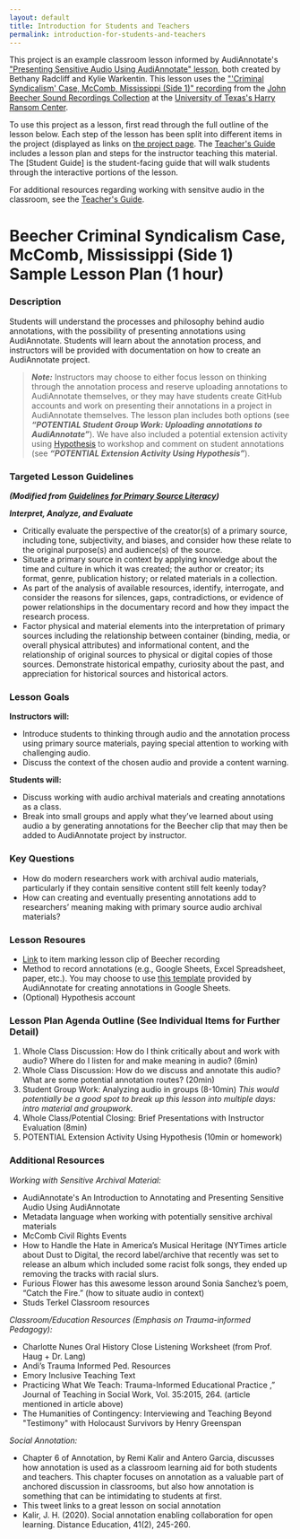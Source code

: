 ```yaml
---
layout: default
title: Introduction for Students and Teachers
permalink: introduction-for-students-and-teachers
---
```

<!-- Add an essay or interpretive material below this line,
using HTML or markdown.  Do not modify this file above this line -->

This project is an example classroom lesson informed by AudiAnnotate's ["Presenting Sensitive Audio Using AudiAnnotate" lesson](https://hipstas.github.io/AudiAnnotate/lessonplan.html), both created by Bethany Radcliff and Kylie Warkentin. This lesson uses the ["'Criminal Syndicalism' Case, McComb, Mississippi (Side 1)" recording](https://hrc.contentdm.oclc.org/digital/collection/p15878coll1/id/37/rec/1) from the [John Beecher Sound Recordings Collection](https://hrc.contentdm.oclc.org/digital/collection/p15878coll1) at the [University of Texas's Harry Ransom Center](https://www.hrc.utexas.edu). 

To use this project as a lesson, first read through the full outline of the lesson below. Each step of the lesson has been split into different items in the project (displayed as links on [the project page](https://bethanycayeradcliff.github.io/sensitive--audio--lesson-plan-guide/). The [Teacher's Guide]() includes a lesson plan and steps for the instructor teaching this material. The [Student Guide] is the student-facing guide that will walk students through the interactive portions of the lesson. 

For additional resources regarding working with sensitve audio in the classroom, see the [Teacher's Guide](). 


# Beecher Criminal Syndicalism Case, McComb, Mississippi (Side 1) Sample Lesson Plan (1 hour)

### Description
Students will understand the processes and philosophy behind audio annotations, with the possibility of presenting annotations using AudiAnnotate. Students will learn about the annotation process, and instructors will be provided with documentation on how to create an AudiAnnotate project. 

> **_Note:_**  Instructors may choose to either focus lesson on thinking through the annotation process and reserve uploading annotations to AudiAnnotate themselves, or they may have students create GitHub accounts and work on presenting their annotations in a project in AudiAnnotate themselves. The lesson plan includes both options (see ***“POTENTIAL Student Group Work: Uploading annotations to AudiAnnotate”***). We have also included a potential extension activity using [Hypothesis](https://web.hypothes.is) to workshop and comment on student annotations (see ***“POTENTIAL Extension Activity Using Hypothesis”***).

### Targeted Lesson Guidelines
***(Modified from [Guidelines for Primary Source Literacy](https://www2.archivists.org/sites/all/files/GuidelinesForPrimarySourceLiteracy-June2018.pdf))***

***Interpret, Analyze, and Evaluate***
- Critically evaluate the perspective of the creator(s) of a primary source, including tone, subjectivity, and biases, and consider how these relate to the original purpose(s) and audience(s) of the source.
- Situate a primary source in context by applying knowledge about the time and culture in which it was created; the author or creator; its format, genre, publication history; or related materials in a collection.
- As part of the analysis of available resources, identify, interrogate, and consider the reasons for silences, gaps, contradictions, or evidence of power relationships in the documentary record and how they impact the research process.
- Factor physical and material elements into the interpretation of primary sources including the relationship between container (binding, media, or overall physical attributes) and informational content, and the relationship of original sources to physical or digital copies of those sources.
Demonstrate historical empathy, curiosity about the past, and appreciation for historical sources and historical actors.


### Lesson Goals
**Instructors will:**
- Introduce students to thinking through audio and the annotation process using primary source materials, paying special attention to working with challenging audio.
- Discuss the context of the chosen audio and provide a content warning.

**Students will:**
- Discuss working with audio archival materials and creating annotations as a class.
- Break into small groups and apply what they’ve learned about using audio a by generating annotations for the Beecher clip that may then be added to AudiAnnotate project by instructor.

### Key Questions
- How do modern researchers  work with archival audio materials, particularly if they contain sensitive content still felt keenly today? 
- How can creating and eventually presenting annotations add to researchers’ meaning making with primary source audio archival materials?

### Lesson Resoures
- [Link](https://kywark.github.io/example-beecher-syndicalism-lesson/lesson-clip-from-criminal-syndicalism-case-mccomb-mississippi-side-1-/#?c=&m=&s=&cv=) to item marking lesson clip of Beecher recording
- Method to record annotations (e.g., Google Sheets, Excel Spreadsheet, paper, etc.). You may choose to use [this template](https://docs.google.com/spreadsheets/u/2/d/1ImjhjLD1g-lQulJX3UJe4Y91z04EOriYCqiN1rz9gnw/copy#gid=0) provided by AudiAnnotate for creating annotations in Google Sheets.
- (Optional) Hypothesis account

### Lesson Plan Agenda Outline (See Individual Items for Further Detail)
1. Whole Class Discussion: How do I think critically about and work with audio? Where do I listen for and make meaning in audio? (6min)
2. Whole Class Discussion: How do we discuss and annotate this audio? What are some potential annotation routes? (20min)
3. Student Group Work: Analyzing audio in groups (8-10min) <em> This would potentially be a good spot to break up this lesson into multiple days: intro material and groupwork.</em>
4. Whole Class/Potential Closing: Brief Presentations with Instructor Evaluation (8min)
5. POTENTIAL Extension Activity Using Hypothesis (10min or homework)

### Additional Resources
<em>Working with Sensitive Archival Material:</em>
- AudiAnnotate's An Introduction to Annotating and Presenting Sensitive Audio Using AudiAnnotate
- Metadata language when working with potentially sensitive archival materials
- McComb Civil Rights Events
- How to Handle the Hate in America’s Musical Heritage (NYTimes article about Dust to Digital, the record label/archive that recently was set to release an album which included some racist folk songs, they ended up removing the tracks with racial slurs.  
- Furious Flower has this awesome lesson around Sonia Sanchez’s poem, “Catch the Fire.” (how to situate audio in context)
- Studs Terkel Classroom resources

<em>Classroom/Education Resources (Emphasis on Trauma-informed Pedagogy):</em>
- Charlotte Nunes Oral History Close Listening Worksheet (from Prof. Haug + Dr. Lang)
- Andi’s Trauma Informed Ped. Resources
- Emory Inclusive Teaching Text
- Practicing What We Teach: Trauma-Informed Educational Practice ,” Journal of Teaching in Social Work, Vol. 35:2015, 264. (article mentioned in article above)
- The Humanities of Contingency: Interviewing and Teaching Beyond "Testimony" with Holocaust Survivors by Henry Greenspan 

<em>Social Annotation:</em>
- Chapter 6 of Annotation, by Remi Kalir and Antero Garcia, discusses how annotation is used as a classroom learning aid for both students and teachers. This chapter focuses on annotation as a valuable part of anchored discussion in classrooms, but also how annotation is something that can be intimidating to students at first. 
- This tweet links to a great lesson on social annotation 
- Kalir, J. H. (2020). Social annotation enabling collaboration for open learning. Distance Education, 41(2), 245-260.
